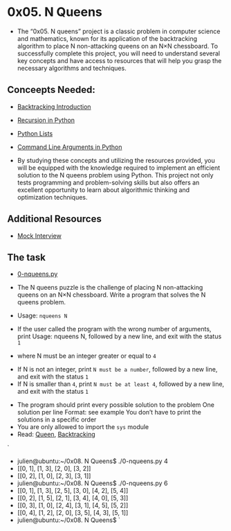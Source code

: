 # 0x05. N Queens
* The “0x05. N queens” project is a classic problem in computer science and mathematics, known for its application of the backtracking algorithm to place N non-attacking queens on an N×N chessboard. To successfully complete this project, you will need to understand several key concepts and have access to resources that will help you grasp the necessary algorithms and techniques.

## Conceepts Needed:
* [Backtracking Introduction](https://www.geeksforgeeks.org/introduction-to-backtracking-2/)
* [Recursion in Python](https://realpython.com/python-thinking-recursively/)
* [Python Lists](https://docs.python.org/3/tutorial/datastructures.html)
* [Command Line Arguments in Python](https://docs.python.org/3.3/library/sys.html#sys.argv)

* By studying these concepts and utilizing the resources provided, you will be equipped with the knowledge required to implement an efficient solution to the N queens problem using Python. This project not only tests programming and problem-solving skills but also offers an excellent opportunity to learn about algorithmic thinking and optimization techniques.

## Additional Resources
* [Mock Interview](https://www.youtube.com/watch?feature=shared&v=GneS80iYa7I)

## The task

* [0-nqueens.py](0-nqueens.pu)

* The N queens puzzle is the challenge of placing N non-attacking queens on an N×N chessboard. Write a program that solves the N queens problem.

* Usage: `nqueens N`
* If the user called the program with the wrong number of arguments, print Usage: nqueens N, followed by a new line, and exit with the status `1`
* where N must be an integer greater or equal to `4`
- If N is not an integer, print `N must be a number`, followed by a new line, and exit with the status `1`
- If N is smaller than `4`, print `N must be at least 4`, followed by a new line, and exit with the status `1`
* The program should print every possible solution to the problem
 	One solution per line
 	Format: see example
	You don’t have to print the solutions in a specific order
* You are only allowed to import the `sys` module
* Read: [Queen](https://en.wikipedia.org/wiki/Queen_%28chess%29), [Backtracking](https://en.wikipedia.org/wiki/Backtracking)

`
* julien@ubuntu:~/0x08. N Queens$ ./0-nqueens.py 4
* [[0, 1], [1, 3], [2, 0], [3, 2]]
* [[0, 2], [1, 0], [2, 3], [3, 1]]
* julien@ubuntu:~/0x08. N Queens$ ./0-nqueens.py 6
* [[0, 1], [1, 3], [2, 5], [3, 0], [4, 2], [5, 4]]
* [[0, 2], [1, 5], [2, 1], [3, 4], [4, 0], [5, 3]]
* [[0, 3], [1, 0], [2, 4], [3, 1], [4, 5], [5, 2]]
* [[0, 4], [1, 2], [2, 0], [3, 5], [4, 3], [5, 1]]
* julien@ubuntu:~/0x08. N Queens$
`
